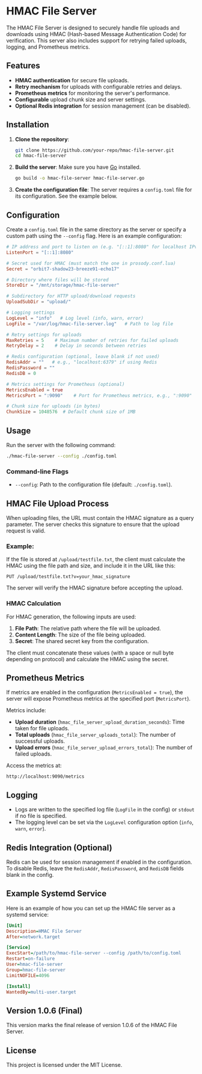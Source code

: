 
# HMAC File Server

The HMAC File Server is designed to securely handle file uploads and downloads using HMAC (Hash-based Message Authentication Code) for verification. This server also includes support for retrying failed uploads, logging, and Prometheus metrics.

## Features
- **HMAC authentication** for secure file uploads.
- **Retry mechanism** for uploads with configurable retries and delays.
- **Prometheus metrics** for monitoring the server's performance.
- **Configurable** upload chunk size and server settings.
- **Optional Redis integration** for session management (can be disabled).

## Installation

1. **Clone the repository**:
   ```bash
   git clone https://github.com/your-repo/hmac-file-server.git
   cd hmac-file-server
   ```

2. **Build the server**:
   Make sure you have [Go](https://golang.org/) installed.
   ```bash
   go build -o hmac-file-server hmac-file-server.go
   ```

3. **Create the configuration file**:
   The server requires a `config.toml` file for its configuration. See the example below.

## Configuration

Create a `config.toml` file in the same directory as the server or specify a custom path using the `--config` flag. Here is an example configuration:

```toml
# IP address and port to listen on (e.g. "[::1]:8080" for localhost IPv6)
ListenPort = "[::1]:8080"

# Secret used for HMAC (must match the one in prosody.conf.lua)
Secret = "orbit7-shadow23-breeze91-echo17"

# Directory where files will be stored
StoreDir = "/mnt/storage/hmac-file-server"

# Subdirectory for HTTP upload/download requests
UploadSubDir = "upload/"

# Logging settings
LogLevel = "info"   # Log level (info, warn, error)
LogFile = "/var/log/hmac-file-server.log"   # Path to log file

# Retry settings for uploads
MaxRetries = 5    # Maximum number of retries for failed uploads
RetryDelay = 2    # Delay in seconds between retries

# Redis configuration (optional, leave blank if not used)
RedisAddr = ""   # e.g., "localhost:6379" if using Redis
RedisPassword = ""
RedisDB = 0

# Metrics settings for Prometheus (optional)
MetricsEnabled = true
MetricsPort = ":9090"    # Port for Prometheus metrics, e.g., ":9090"

# Chunk size for uploads (in bytes)
ChunkSize = 1048576  # Default chunk size of 1MB
```

## Usage

Run the server with the following command:

```bash
./hmac-file-server --config ./config.toml
```

### Command-line Flags

- `--config`: Path to the configuration file (default: `./config.toml`).

## HMAC File Upload Process

When uploading files, the URL must contain the HMAC signature as a query parameter. The server checks this signature to ensure that the upload request is valid.

### Example:

If the file is stored at `/upload/testfile.txt`, the client must calculate the HMAC using the file path and size, and include it in the URL like this:

```http
PUT /upload/testfile.txt?v=your_hmac_signature
```

The server will verify the HMAC signature before accepting the upload.

### HMAC Calculation

For HMAC generation, the following inputs are used:

1. **File Path**: The relative path where the file will be uploaded.
2. **Content Length**: The size of the file being uploaded.
3. **Secret**: The shared secret key from the configuration.

The client must concatenate these values (with a space or null byte depending on protocol) and calculate the HMAC using the secret.

## Prometheus Metrics

If metrics are enabled in the configuration (`MetricsEnabled = true`), the server will expose Prometheus metrics at the specified port (`MetricsPort`).

Metrics include:
- **Upload duration** (`hmac_file_server_upload_duration_seconds`): Time taken for file uploads.
- **Total uploads** (`hmac_file_server_uploads_total`): The number of successful uploads.
- **Upload errors** (`hmac_file_server_upload_errors_total`): The number of failed uploads.

Access the metrics at:

```http
http://localhost:9090/metrics
```

## Logging

- Logs are written to the specified log file (`LogFile` in the config) or `stdout` if no file is specified.
- The logging level can be set via the `LogLevel` configuration option (`info`, `warn`, `error`).

## Redis Integration (Optional)

Redis can be used for session management if enabled in the configuration. To disable Redis, leave the `RedisAddr`, `RedisPassword`, and `RedisDB` fields blank in the config.

## Example Systemd Service

Here is an example of how you can set up the HMAC file server as a systemd service:

```ini
[Unit]
Description=HMAC File Server
After=network.target

[Service]
ExecStart=/path/to/hmac-file-server --config /path/to/config.toml
Restart=on-failure
User=hmac-file-server
Group=hmac-file-server
LimitNOFILE=4096

[Install]
WantedBy=multi-user.target
```

## Version 1.0.6 (Final)

This version marks the final release of version 1.0.6 of the HMAC File Server.

## License

This project is licensed under the MIT License.
